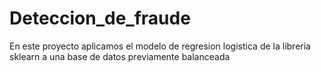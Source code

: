 # Deteccion_de_fraude
En este proyecto aplicamos el modelo de regresion logistica de la libreria sklearn a una base de datos previamente balanceada
